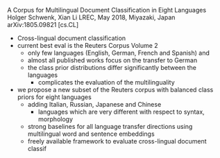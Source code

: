 A Corpus for Multilingual Document Classification in Eight Languages
Holger Schwenk, Xian Li
LREC, May 2018, Miyazaki, Japan arXiv:1805.09821 [cs.CL]

* Cross-lingual document classification
* current best eval is the Reuters Corpus Volume 2
  * only few languages (English, German, French and Spanish) and
  * almost all published works focus on the transfer to German
  * the class prior distributions differ significantly between the languages
    * complicates the evaluation of the multilinguality
* we propose a new subset of the Reuters corpus
  with balanced class priors for eight languages
  * adding Italian, Russian, Japanese and Chinese
    * languages which are very different with respect to syntax, morphology
  * strong baselines for all language transfer directions using multilingual
    word and sentence embeddings
  * freely available framework to evaluate cross-lingual document classif
